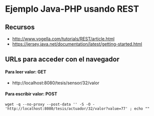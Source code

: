 # Ejemplo Java-PHP usando REST

## Recursos

+ http://www.vogella.com/tutorials/REST/article.html
+ https://jersey.java.net/documentation/latest/getting-started.html

## URLs para acceder con el navegador

#### Para leer valor: GET

+ http://localhost:8080/tesis/sensor/32/valor

#### Para escribir valor: POST

    wget -q --no-proxy --post-data '' -S -O - 'http://localhost:8080/tesis/actuador/32/valor?value=77' ; echo ""


